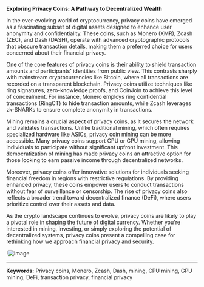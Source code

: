 **Exploring Privacy Coins: A Pathway to Decentralized Wealth**

In the ever-evolving world of cryptocurrency, privacy coins have emerged as a fascinating subset of digital assets designed to enhance user anonymity and confidentiality. These coins, such as Monero (XMR), Zcash (ZEC), and Dash (DASH), operate with advanced cryptographic protocols that obscure transaction details, making them a preferred choice for users concerned about their financial privacy. 

One of the core features of privacy coins is their ability to shield transaction amounts and participants' identities from public view. This contrasts sharply with mainstream cryptocurrencies like Bitcoin, where all transactions are recorded on a transparent blockchain. Privacy coins utilize techniques like ring signatures, zero-knowledge proofs, and CoinJoin to achieve this level of concealment. For instance, Monero employs ring confidential transactions (RingCT) to hide transaction amounts, while Zcash leverages zk-SNARKs to ensure complete anonymity in transactions.

Mining remains a crucial aspect of privacy coins, as it secures the network and validates transactions. Unlike traditional mining, which often requires specialized hardware like ASICs, privacy coin mining can be more accessible. Many privacy coins support CPU or GPU mining, allowing individuals to participate without significant upfront investment. This democratization of mining has made privacy coins an attractive option for those looking to earn passive income through decentralized networks.

Moreover, privacy coins offer innovative solutions for individuals seeking financial freedom in regions with restrictive regulations. By providing enhanced privacy, these coins empower users to conduct transactions without fear of surveillance or censorship. The rise of privacy coins also reflects a broader trend toward decentralized finance (DeFi), where users prioritize control over their assets and data.

As the crypto landscape continues to evolve, privacy coins are likely to play a pivotal role in shaping the future of digital currency. Whether you're interested in mining, investing, or simply exploring the potential of decentralized systems, privacy coins present a compelling case for rethinking how we approach financial privacy and security. 

!![Image](https://github.com/user-attachments/assets/3be06921-4469-491d-bd37-5f14c53422b7)

---

**Keywords:** Privacy coins, Monero, Zcash, Dash, mining, CPU mining, GPU mining, DeFi, transaction privacy, financial privacy